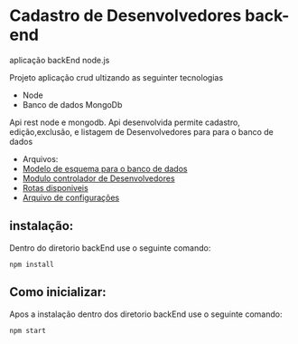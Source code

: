 # Cadastro de Desenvolvedores back-end
aplicação backEnd node.js

Projeto aplicação crud ultizando as seguinter tecnologias
- Node
- Banco de dados MongoDb

Api rest node e mongodb.
Api desenvolvida permite cadastro, edição,exclusão, e listagem de Desenvolvedores para para o banco de dados

- Arquivos:
- [Modelo de esquema para o banco de dados](https://github.com/elvisthermo/crudAplication/blob/master/backEnd/src/models/Developer.js)
- [Modulo controlador de Desenvolvedores](https://github.com/elvisthermo/crudAplication/blob/master/backEnd/src/controllers/DevelopersControllers.js)
- [Rotas disponiveis](https://github.com/elvisthermo/crudAplication/blob/master/backEnd/src/routes/routes.js)
- [Arquivo de configurações](https://github.com/elvisthermo/crudAplication/blob/master/backEnd/index.js)





## instalação:
Dentro do diretorio backEnd use o seguinte comando:
```
npm install
```
## Como inicializar:
Apos a instalação dentro dos diretorio backEnd use o seguinte comando:
```
npm start
```
